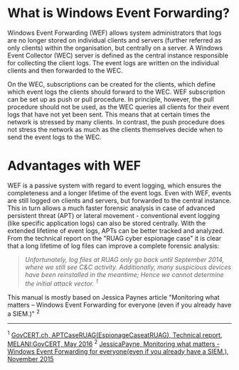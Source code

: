 # What is Windows Event Forwarding?
Windows Event Forwarding (WEF) allows system administrators that logs are no longer stored on individual clients and servers (further referred as only clients) within the organisation, but centrally on a server. A Windows Event Collector (WEC) server is defined as the central instance responsible for collecting the client logs. The event logs are written on the individual clients and then forwarded to the WEC. 


On the WEC, subscriptions can be created for the clients, which define which event logs the clients should forward to the WEC. WEF subscription can be set up as push or pull procedure. In principle, however, the pull procedure should not be used, as the WEC queries all clients for their event logs that have not yet been sent. This means that at certain times the network is stressed by many clients. In contrast, the push procedure does not stress the network as much as the clients themselves decide when to send the event logs to the WEC.

# Advantages with WEF
WEF is a passive system with regard to event logging, which ensures the completeness and a longer lifetime of the event logs. Even with WEF, events are still logged on clients and servers, but forwarded to the central instance. This in turn allows a much faster forensic analysis in case of advanced persistent threat (APT) or lateral movement - conventional event logging (like specific application logs) can also be stored centrally. With the extended lifetime of event logs, APTs can be better tracked and analyzed. From the technical report on the "RUAG cyber espionage case" it is clear that a long lifetime of log files can improve a complete forensic analysis:

> _Unfortunately, log files at RUAG only go back until September 2014, where we still see C&C activity. Additionally, many suspicious devices have been reinstalled in the meantime; Hence we cannot determine the initial attack vector. <sup>1</sup>_ 

This manual is mostly based on Jessica Paynes article "Monitoring what matters – Windows Event Forwarding for everyone (even if you already have a SIEM.)" <sup>2</sup>

***
<sup>1</sup> [GovCERT.ch, APTCaseRUAG(EspionageCaseatRUAG), Technical report, MELANI:GovCERT, May 2016](https://www.melani.admin.ch/melani/en/home/dokumentation/reports/technical-reports/technical-report_apt_case_ruag.htm)
<sup>2</sup> [JessicaPayne, Monitoring what matters - Windows Event Forwarding for everyone(even if you already have a SIEM.), November 2015](https://blogs.technet.microsoft.com/jepayne/2015/11/23/monitoring-what-matters-windows-event-forwarding-for-everyone-even-if-you-already-have-a-siem/)